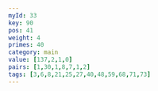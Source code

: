 ```yaml
---
myId: 33
key: 90
pos: 41
weight: 4
primes: 40
category: main
value: [137,2,1,0]
pairs: [1,30,1,8,7,1,2]
tags: [3,6,8,21,25,27,40,48,59,68,71,73]
---
```


